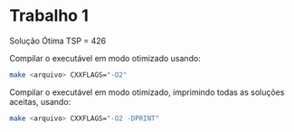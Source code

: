 # Trabalho 1

Solução Ótima TSP = 426

Compilar o executável em modo otimizado usando:

```bash
make <arquivo> CXXFLAGS="-O2"
```

Compilar o executável em modo otimizado, imprimindo todas as soluções aceitas, usando:

```bash
make <arquivo> CXXFLAGS="-O2 -DPRINT"
```
